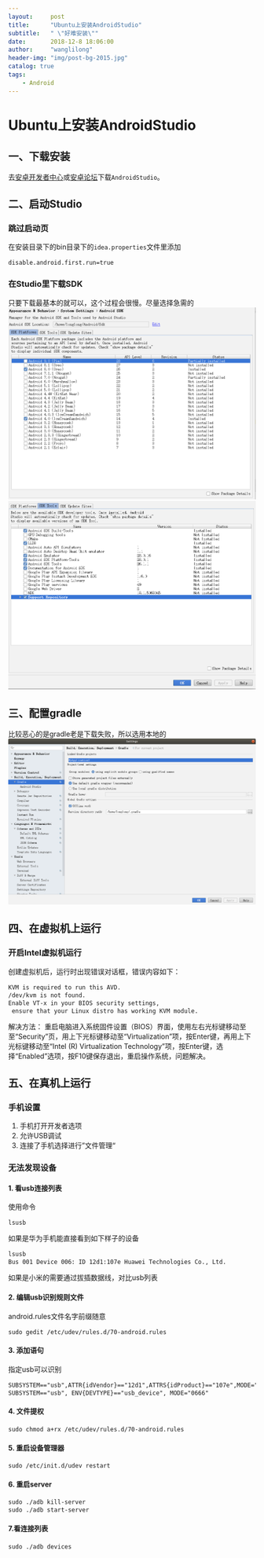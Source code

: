 ```yaml
---
layout:     post
title:      "Ubuntu上安装AndroidStudio"
subtitle:   " \"好难安装\""
date:       2018-12-8 18:06:00
author:     "wanglilong"
header-img: "img/post-bg-2015.jpg"
catalog: true
tags:
    - Android
---
```

# Ubuntu上安装AndroidStudio
## 一、下载安装
去[安卓开发者中心](https://developer.android.google.cn/)或[安卓论坛](http://www.android-studio.org/)下载`AndroidStudio`。

## 二、启动Studio
### 跳过启动页
在安装目录下的bin目录下的`idea.properties`文件里添加
```
disable.android.first.run=true
```
### 在Studio里下载SDK
只要下载最基本的就可以，这个过程会很慢。尽量选择急需的
![](img/post-ubuntu-android/sdkplatforms.png)
![](img/post-ubuntu-android/sdktool.png)

## 三、配置gradle
比较恶心的是gradle老是下载失败，所以选用本地的
![](img/post-ubuntu-android/gradle.png)

## 四、在虚拟机上运行
### 开启Intel虚拟机运行

创建虚拟机后，运行时出现错误对话框，错误内容如下：
```
KVM is required to run this AVD.
/dev/kvm is not found.
Enable VT-x in your BIOS security settings,
 ensure that your Linux distro has working KVM module.
```
解决方法：
重启电脑进入系统固件设置（BIOS）界面，使用左右光标键移动至至“Security”页，用上下光标键移动至“Virtualization”项，按Enter键，再用上下光标键移动至“Intel (R) Virtualization Technology”项，按Enter键，选择“Enabled”选项，按F10键保存退出，重启操作系统，问题解决。

## 五、在真机上运行
### 手机设置
1. 手机打开开发者选项
2. 允许USB调试
3. 连接了手机选择进行”文件管理“

### 无法发现设备
#### 1. 看usb连接列表
使用命令
```
lsusb
```
如果是华为手机能直接看到如下样子的设备
```
lsusb
Bus 001 Device 006: ID 12d1:107e Huawei Technologies Co., Ltd.
```
如果是小米的需要通过拔插数据线，对比usb列表

#### 2. 编辑usb识别规则文件
android.rules文件名字前缀随意
```
sudo gedit /etc/udev/rules.d/70-android.rules
```
#### 3. 添加语句
指定usb可以识别
```
SUBSYSTEM=="usb",ATTR{idVendor}=="12d1",ATTRS{idProduct}=="107e",MODE="0666"
SUBSYSTEM=="usb", ENV{DEVTYPE}=="usb_device", MODE="0666"
```
#### 4. 文件提权
```
sudo chmod a+rx /etc/udev/rules.d/70-android.rules
```
#### 5. 重启设备管理器
```
sudo /etc/init.d/udev restart
```
#### 6. 重启server
```
sudo ./adb kill-server
sudo ./adb start-server
```
#### 7.看连接列表
```
sudo ./adb devices
```
